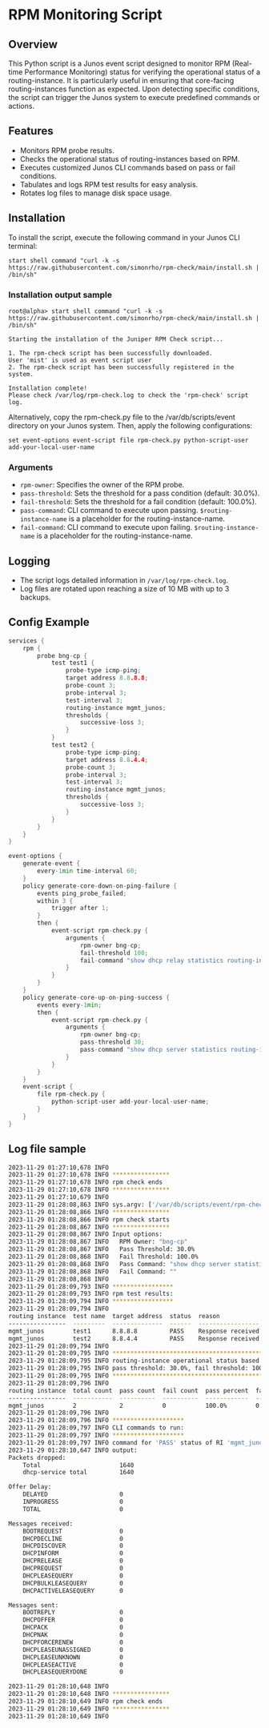 # RPM Monitoring Script

## Overview
This Python script is a Junos event script designed to monitor RPM (Real-time Performance Monitoring) status for verifying the operational status of a routing-instance. It is particularly useful in ensuring that core-facing routing-instances function as expected. Upon detecting specific conditions, the script can trigger the Junos system to execute predefined commands or actions.

## Features
 - Monitors RPM probe results.
 - Checks the operational status of routing-instances based on RPM.
 - Executes customized Junos CLI commands based on pass or fail conditions.
 - Tabulates and logs RPM test results for easy analysis.
 - Rotates log files to manage disk space usage.

## Installation
To install the script, execute the following command in your Junos CLI terminal:
 ```
 start shell command "curl -k -s https://raw.githubusercontent.com/simonrho/rpm-check/main/install.sh | /bin/sh"
 
 ```

### Installation output sample
```
root@alpha> start shell command "curl -k -s https://raw.githubusercontent.com/simonrho/rpm-check/main/install.sh | /bin/sh"    

Starting the installation of the Juniper RPM Check script...

1. The rpm-check script has been successfully downloaded.
User 'mist' is used as event script user
2. The rpm-check script has been successfully registered in the system.

Installation complete!
Please check /var/log/rpm-check.log to check the 'rpm-check' script log.
```

Alternatively, copy the rpm-check.py file to the /var/db/scripts/event directory on your Junos system. Then, apply the following configurations:

```
set event-options event-script file rpm-check.py python-script-user add-your-local-user-name
```

### Arguments
 - `rpm-owner`: Specifies the owner of the RPM probe.
 - `pass-threshold`: Sets the threshold for a pass condition (default: 30.0%).
 - `fail-threshold`: Sets the threshold for a fail condition (default: 100.0%).
 - `pass-command`: CLI command to execute upon passing. `$routing-instance-name` is a placeholder for the routing-instance-name.
 - `fail-command`: CLI command to execute upon failing. `$routing-instance-name` is a placeholder for the routing-instance-name.

## Logging
 - The script logs detailed information in `/var/log/rpm-check.log`.
 - Log files are rotated upon reaching a size of 10 MB with up to 3 backups.

## Config Example
```cpp
services {
    rpm {
        probe bng-cp {
            test test1 {
                probe-type icmp-ping;
                target address 8.8.8.8;
                probe-count 3;
                probe-interval 3;
                test-interval 3;
                routing-instance mgmt_junos;
                thresholds {
                    successive-loss 3;
                }
            }
            test test2 {
                probe-type icmp-ping;
                target address 8.8.4.4;
                probe-count 3;
                probe-interval 3;
                test-interval 3;
                routing-instance mgmt_junos;
                thresholds {
                    successive-loss 3;
                }
            }
        }
    }
}

event-options {
    generate-event {
        every-1min time-interval 60;
    }
    policy generate-core-down-on-ping-failure {
        events ping_probe_failed;       
        within 3 {
            trigger after 1;
        }
        then {
            event-script rpm-check.py {
                arguments {
                    rpm-owner bng-cp;
                    fail-threshold 100;
                    fail-command "show dhcp relay statistics routing-instance $routing-instance-name";
                }
            }
        }
    }
    policy generate-core-up-on-ping-success {
        events every-1min;
        then {
            event-script rpm-check.py {
                arguments {
                    rpm-owner bng-cp;
                    pass-threshold 30;
                    pass-command "show dhcp server statistics routing-instance $routing-instance-name";
                }
            }
        }
    }
    event-script {
        file rpm-check.py {
            python-script-user add-your-local-user-name;
        }
    }
}
```

## Log file sample
```sh
2023-11-29 01:27:10,678 INFO 
2023-11-29 01:27:10,678 INFO ****************
2023-11-29 01:27:10,678 INFO rpm check ends
2023-11-29 01:27:10,678 INFO ****************
2023-11-29 01:27:10,679 INFO 
2023-11-29 01:28:08,863 INFO sys.argv: ['/var/db/scripts/event/rpm-check.py', '-rpm-owner', 'bng-cp', '-pass-threshold', '30', '-pass-command', 'show dhcp server statistics routing-instance $routing-instance-name']
2023-11-29 01:28:08,866 INFO ****************
2023-11-29 01:28:08,866 INFO rpm check starts
2023-11-29 01:28:08,867 INFO ****************
2023-11-29 01:28:08,867 INFO Input options:
2023-11-29 01:28:08,867 INFO   RPM Owner: "bng-cp"
2023-11-29 01:28:08,867 INFO   Pass Threshold: 30.0%
2023-11-29 01:28:08,868 INFO   Fail Threshold: 100.0%
2023-11-29 01:28:08,868 INFO   Pass Command: "show dhcp server statistics routing-instance $routing-instance-name"
2023-11-29 01:28:08,868 INFO   Fail Command: ""
2023-11-29 01:28:08,868 INFO 
2023-11-29 01:28:09,793 INFO *****************
2023-11-29 01:28:09,793 INFO rpm test results:
2023-11-29 01:28:09,794 INFO *****************
2023-11-29 01:28:09,794 INFO 
routing instance  test name  target address  status  reason           
----------------  ---------  --------------  ------  -----------------
mgmt_junos        test1      8.8.8.8         PASS    Response received
mgmt_junos        test2      8.8.4.4         PASS    Response received
2023-11-29 01:28:09,794 INFO 
2023-11-29 01:28:09,795 INFO ************************************************
2023-11-29 01:28:09,795 INFO routing-instance operational status based on RPM
2023-11-29 01:28:09,795 INFO pass threshold: 30.0%, fail threshold: 100.0%
2023-11-29 01:28:09,795 INFO ************************************************
2023-11-29 01:28:09,796 INFO 
routing instance  total count  pass count  fail count  pass percent  fail percent  status
----------------  -----------  ----------  ----------  ------------  ------------  ------
mgmt_junos        2            2           0           100.0%        0.0%          PASS  
2023-11-29 01:28:09,796 INFO 
2023-11-29 01:28:09,796 INFO ********************
2023-11-29 01:28:09,797 INFO CLI commands to run:
2023-11-29 01:28:09,797 INFO ********************
2023-11-29 01:28:09,797 INFO command for 'PASS' status of RI 'mgmt_junos': "show dhcp server statistics routing-instance mgmt_junos"
2023-11-29 01:28:10,647 INFO output:
Packets dropped:
    Total                      1640
    dhcp-service total         1640

Offer Delay:
    DELAYED                    0
    INPROGRESS                 0
    TOTAL                      0

Messages received:
    BOOTREQUEST                0
    DHCPDECLINE                0
    DHCPDISCOVER               0
    DHCPINFORM                 0
    DHCPRELEASE                0
    DHCPREQUEST                0
    DHCPLEASEQUERY             0
    DHCPBULKLEASEQUERY         0
    DHCPACTIVELEASEQUERY       0

Messages sent:
    BOOTREPLY                  0
    DHCPOFFER                  0
    DHCPACK                    0
    DHCPNAK                    0
    DHCPFORCERENEW             0
    DHCPLEASEUNASSIGNED        0
    DHCPLEASEUNKNOWN           0
    DHCPLEASEACTIVE            0
    DHCPLEASEQUERYDONE         0

2023-11-29 01:28:10,648 INFO 
2023-11-29 01:28:10,648 INFO ****************
2023-11-29 01:28:10,649 INFO rpm check ends
2023-11-29 01:28:10,649 INFO ****************
2023-11-29 01:28:10,649 INFO 
```